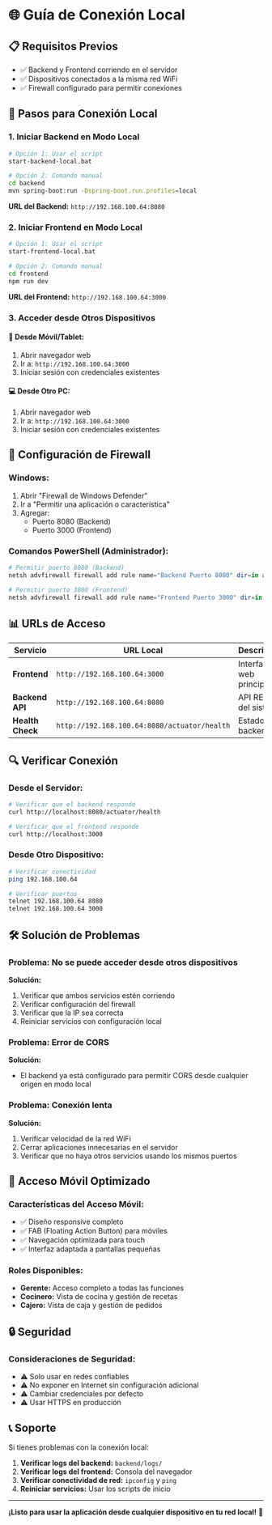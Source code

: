 # 🌐 Guía de Conexión Local

## 📋 Requisitos Previos

- ✅ Backend y Frontend corriendo en el servidor
- ✅ Dispositivos conectados a la misma red WiFi
- ✅ Firewall configurado para permitir conexiones

## 🚀 Pasos para Conexión Local

### 1. **Iniciar Backend en Modo Local**

```bash
# Opción 1: Usar el script
start-backend-local.bat

# Opción 2: Comando manual
cd backend
mvn spring-boot:run -Dspring-boot.run.profiles=local
```

**URL del Backend:** `http://192.168.100.64:8080`

### 2. **Iniciar Frontend en Modo Local**

```bash
# Opción 1: Usar el script
start-frontend-local.bat

# Opción 2: Comando manual
cd frontend
npm run dev
```

**URL del Frontend:** `http://192.168.100.64:3000`

### 3. **Acceder desde Otros Dispositivos**

#### 📱 **Desde Móvil/Tablet:**
1. Abrir navegador web
2. Ir a: `http://192.168.100.64:3000`
3. Iniciar sesión con credenciales existentes

#### 💻 **Desde Otro PC:**
1. Abrir navegador web
2. Ir a: `http://192.168.100.64:3000`
3. Iniciar sesión con credenciales existentes

## 🔧 Configuración de Firewall

### **Windows:**
1. Abrir "Firewall de Windows Defender"
2. Ir a "Permitir una aplicación o característica"
3. Agregar:
   - Puerto 8080 (Backend)
   - Puerto 3000 (Frontend)

### **Comandos PowerShell (Administrador):**
```powershell
# Permitir puerto 8080 (Backend)
netsh advfirewall firewall add rule name="Backend Puerto 8080" dir=in action=allow protocol=TCP localport=8080

# Permitir puerto 3000 (Frontend)
netsh advfirewall firewall add rule name="Frontend Puerto 3000" dir=in action=allow protocol=TCP localport=3000
```

## 📊 URLs de Acceso

| Servicio | URL Local | Descripción |
|----------|-----------|-------------|
| **Frontend** | `http://192.168.100.64:3000` | Interfaz web principal |
| **Backend API** | `http://192.168.100.64:8080` | API REST del sistema |
| **Health Check** | `http://192.168.100.64:8080/actuator/health` | Estado del backend |

## 🔍 Verificar Conexión

### **Desde el Servidor:**
```bash
# Verificar que el backend responde
curl http://localhost:8080/actuator/health

# Verificar que el frontend responde
curl http://localhost:3000
```

### **Desde Otro Dispositivo:**
```bash
# Verificar conectividad
ping 192.168.100.64

# Verificar puertos
telnet 192.168.100.64 8080
telnet 192.168.100.64 3000
```

## 🛠️ Solución de Problemas

### **Problema: No se puede acceder desde otros dispositivos**

**Solución:**
1. Verificar que ambos servicios estén corriendo
2. Verificar configuración del firewall
3. Verificar que la IP sea correcta
4. Reiniciar servicios con configuración local

### **Problema: Error de CORS**

**Solución:**
- El backend ya está configurado para permitir CORS desde cualquier origen en modo local

### **Problema: Conexión lenta**

**Solución:**
1. Verificar velocidad de la red WiFi
2. Cerrar aplicaciones innecesarias en el servidor
3. Verificar que no haya otros servicios usando los mismos puertos

## 📱 Acceso Móvil Optimizado

### **Características del Acceso Móvil:**
- ✅ Diseño responsive completo
- ✅ FAB (Floating Action Button) para móviles
- ✅ Navegación optimizada para touch
- ✅ Interfaz adaptada a pantallas pequeñas

### **Roles Disponibles:**
- **Gerente:** Acceso completo a todas las funciones
- **Cocinero:** Vista de cocina y gestión de recetas
- **Cajero:** Vista de caja y gestión de pedidos

## 🔒 Seguridad

### **Consideraciones de Seguridad:**
- ⚠️ Solo usar en redes confiables
- ⚠️ No exponer en Internet sin configuración adicional
- ⚠️ Cambiar credenciales por defecto
- ⚠️ Usar HTTPS en producción

## 📞 Soporte

Si tienes problemas con la conexión local:

1. **Verificar logs del backend:** `backend/logs/`
2. **Verificar logs del frontend:** Consola del navegador
3. **Verificar conectividad de red:** `ipconfig` y `ping`
4. **Reiniciar servicios:** Usar los scripts de inicio

---

**¡Listo para usar la aplicación desde cualquier dispositivo en tu red local!** 🎉 